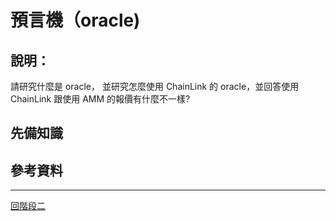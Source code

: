 # 預言機（oracle)

## 說明：
請研究什麼是 oracle， 並研究怎麼使用 ChainLink 的 oracle，並回答使用 ChainLink 跟使用 AMM 的報價有什麼不一樣?

## 先備知識

## 參考資料

---
[回階段二](./README.md)